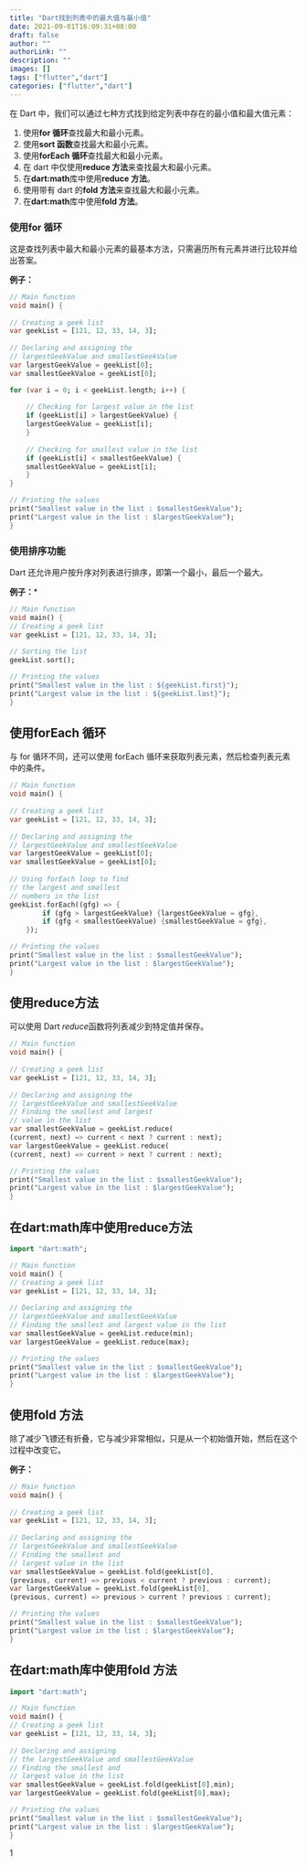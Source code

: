 ```yaml
---
title: "Dart找到列表中的最大值与最小值"
date: 2021-09-01T16:09:31+08:00
draft: false
author: ""
authorLink: ""
description: ""
images: []
tags: ["flutter","dart"]
categories: ["flutter","dart"]
---
```


在 Dart 中，我们可以通过七种方式找到给定列表中存在的最小值和最大值元素：

1. 使用**for 循环**查找最大和最小元素。
2. 使用**sort 函数**查找最大和最小元素。
3. 使用**forEach 循环**查找最大和最小元素。
4. 在 dart 中仅使用**reduce 方法**来查找最大和最小元素。
5. 在**dart:math**库中使用**reduce 方法**。
6. 使用带有 dart 的**fold 方法**来查找最大和最小元素。
7. 在**dart:math**库中使用**fold 方法**。

### 使用**for 循环**

这是查找列表中最大和最小元素的最基本方法，只需遍历所有元素并进行比较并给出答案。

**例子：**

```dart
// Main function
void main() {
	
// Creating a geek list
var geekList = [121, 12, 33, 14, 3];
	
// Declaring and assigning the
// largestGeekValue and smallestGeekValue
var largestGeekValue = geekList[0];
var smallestGeekValue = geekList[0];

for (var i = 0; i < geekList.length; i++) {
	
	// Checking for largest value in the list
	if (geekList[i] > largestGeekValue) {
	largestGeekValue = geekList[i];
	}
	
	// Checking for smallest value in the list
	if (geekList[i] < smallestGeekValue) {
	smallestGeekValue = geekList[i];
	}
}

// Printing the values
print("Smallest value in the list : $smallestGeekValue");
print("Largest value in the list : $largestGeekValue");
}

```

### 使用**排序功能**

Dart 还允许用户按升序对列表进行排序，即第一个最小，最后一个最大。

**例子：***

```dart
// Main function
void main() {
// Creating a geek list
var geekList = [121, 12, 33, 14, 3];
	
// Sorting the list
geekList.sort();

// Printing the values
print("Smallest value in the list : ${geekList.first}");
print("Largest value in the list : ${geekList.last}");
}

```

## 使用**forEach 循环**

与 for 循环不同，还可以使用 forEach 循环来获取列表元素，然后检查列表元素中的条件。

```dart
// Main function
void main() {
	
// Creating a geek list
var geekList = [121, 12, 33, 14, 3];
	
// Declaring and assigning the
// largestGeekValue and smallestGeekValue
var largestGeekValue = geekList[0];
var smallestGeekValue = geekList[0];
	
// Using forEach loop to find
// the largest and smallest
// numbers in the list
geekList.forEach((gfg) => {
		if (gfg > largestGeekValue) {largestGeekValue = gfg},
		if (gfg < smallestGeekValue) {smallestGeekValue = gfg},
	});

// Printing the values
print("Smallest value in the list : $smallestGeekValue");
print("Largest value in the list : $largestGeekValue");
}

```

## 使用**reduce方法**

可以使用 Dart *reduce*函数将列表减少到特定值并保存。

```dart
// Main function
void main() {
	
// Creating a geek list
var geekList = [121, 12, 33, 14, 3];
	
// Declaring and assigning the
// largestGeekValue and smallestGeekValue
// Finding the smallest and largest
// value in the list
var smallestGeekValue = geekList.reduce(
(current, next) => current < next ? current : next);
var largestGeekValue = geekList.reduce(
(current, next) => current > next ? current : next);

// Printing the values
print("Smallest value in the list : $smallestGeekValue");
print("Largest value in the list : $largestGeekValue");
}

```

## 在**dart:math**库中使用**reduce方法**

```dart
import "dart:math";

// Main function
void main() {
// Creating a geek list
var geekList = [121, 12, 33, 14, 3];
	
// Declaring and assigning the
// largestGeekValue and smallestGeekValue
// Finding the smallest and largest value in the list
var smallestGeekValue = geekList.reduce(min);
var largestGeekValue = geekList.reduce(max);

// Printing the values
print("Smallest value in the list : $smallestGeekValue");
print("Largest value in the list : $largestGeekValue");
}

```

## 使用**fold 方法**

除了减少飞镖还有折叠，它与减少非常相似，只是从一个初始值开始，然后在这个过程中改变它。

**例子：**

```dart
// Main function
void main() {
	
// Creating a geek list
var geekList = [121, 12, 33, 14, 3];
	
// Declaring and assigning the
// largestGeekValue and smallestGeekValue
// Finding the smallest and
// largest value in the list
var smallestGeekValue = geekList.fold(geekList[0],
(previous, current) => previous < current ? previous : current);
var largestGeekValue = geekList.fold(geekList[0],
(previous, current) => previous > current ? previous : current);

// Printing the values
print("Smallest value in the list : $smallestGeekValue");
print("Largest value in the list : $largestGeekValue");
}

```

## 在**dart:math**库中使用**fold 方法**

```dart
import "dart:math";

// Main function
void main() {
// Creating a geek list
var geekList = [121, 12, 33, 14, 3];
	
// Declaring and assigning
// the largestGeekValue and smallestGeekValue
// Finding the smallest and
// largest value in the list
var smallestGeekValue = geekList.fold(geekList[0],min);
var largestGeekValue = geekList.fold(geekList[0],max);

// Printing the values
print("Smallest value in the list : $smallestGeekValue");
print("Largest value in the list : $largestGeekValue");
}

```

1

